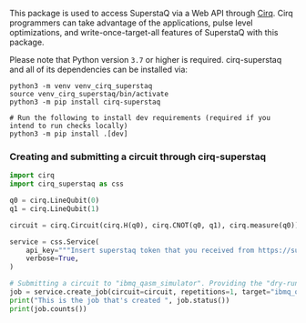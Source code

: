 This package is used to access SuperstaQ via a Web API through [Cirq](https://github.com/quantumlib/Cirq).
Cirq programmers can take advantage of the applications, pulse level optimizations, and write-once-target-all
features of SuperstaQ with this package.


Please note that Python version `3.7` or higher is required. cirq-superstaq and all of its
dependencies can be installed via:

```
python3 -m venv venv_cirq_superstaq
source venv_cirq_superstaq/bin/activate
python3 -m pip install cirq-superstaq

# Run the following to install dev requirements (required if you intend to run checks locally)
python3 -m pip install .[dev]

```

### Creating and submitting a circuit through cirq-superstaq
```python
import cirq
import cirq_superstaq as css

q0 = cirq.LineQubit(0)
q1 = cirq.LineQubit(1)

circuit = cirq.Circuit(cirq.H(q0), cirq.CNOT(q0, q1), cirq.measure(q0))

service = css.Service(
    api_key="""Insert superstaq token that you received from https://superstaq.super.tech""",
    verbose=True,
)

# Submitting a circuit to "ibmq_qasm_simulator". Providing the "dry-run" method parameter instructs SuperstaQ to simulate the circuit, and is available to free trial users.
job = service.create_job(circuit=circuit, repetitions=1, target="ibmq_qasm_simulator", method="dry-run")
print("This is the job that's created ", job.status())
print(job.counts())
```
